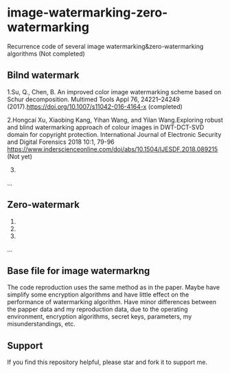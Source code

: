 # image-watermarking-zero-watermarking
Recurrence code of several image watermarking&amp;zero-watermarking algorithms  (Not completed)

## Bilnd watermark
1.Su, Q., Chen, B. An improved color image watermarking scheme based on Schur decomposition. Multimed Tools Appl 76, 24221–24249 (2017).https://doi.org/10.1007/s11042-016-4164-x   (completed)

2.Hongcai Xu, Xiaobing Kang, Yihan Wang, and Yilan Wang.Exploring robust and blind watermarking approach of colour images in DWT-DCT-SVD domain for copyright protection. International Journal of Electronic Security and Digital Forensics 2018 10:1, 79-96 https://www.inderscienceonline.com/doi/abs/10.1504/IJESDF.2018.089215 (Not yet)

3.
...

## Zero-watermark
1.
2.
3.
...

## Base file for image watermarkng



The code reproduction uses the same method as in the paper.  Maybe have simplify some encryption algorithms and have little effect on the performance of watermarking algorithm. Have minor differences between the papper data and my reproduction data, due to the operating environment, encryption algorithms, secret keys, parameters, my misunderstandings, etc.

## Support
If you find this repository helpful, please star and fork it to support me.





